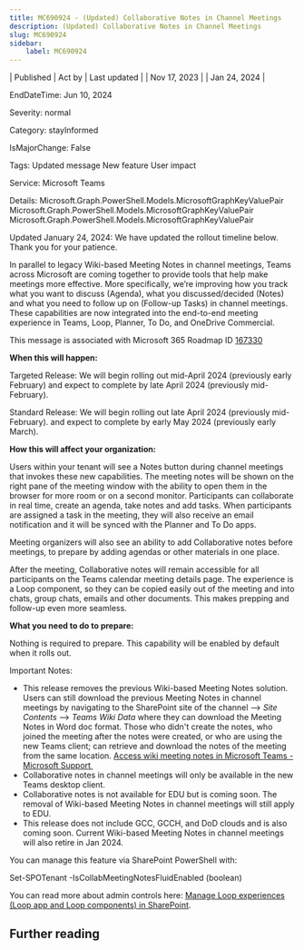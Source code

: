 ```yaml
---
title: MC690924 - (Updated) Collaborative Notes in Channel Meetings
description: (Updated) Collaborative Notes in Channel Meetings
slug: MC690924
sidebar:
    label: MC690924
---
```


| Published | Act by | Last updated |
| Nov 17, 2023 |  | Jan 24, 2024 |

EndDateTime: Jun 10, 2024

Severity: normal

Category: stayInformed

IsMajorChange: False

Tags: Updated message New feature User impact

Service: Microsoft Teams

Details: Microsoft.Graph.PowerShell.Models.MicrosoftGraphKeyValuePair Microsoft.Graph.PowerShell.Models.MicrosoftGraphKeyValuePair Microsoft.Graph.PowerShell.Models.MicrosoftGraphKeyValuePair

<p style="">Updated January 24, 2024: We have updated the rollout timeline below. Thank you for your patience.</p><p style="">In parallel to legacy Wiki-based Meeting Notes in channel meetings, Teams across Microsoft are coming together to provide tools that help make meetings more effective. More specifically, we’re improving how you track what you want to discuss (Agenda), what you discussed/decided (Notes) and what you need to follow up on (Follow-up Tasks) in channel meetings. These capabilities are now integrated into the end-to-end meeting experience in Teams, Loop, Planner, To Do, and OneDrive Commercial.</p><p style="">This message is associated with Microsoft 365 Roadmap ID <a href="https://www.microsoft.com/microsoft-365/roadmap?filters=&amp;searchterms=167330" target="_blank">167330</a></p><p style=""><b>When this will happen:</b></p><p style="">Targeted Release: We will begin rolling out mid-April 2024 (previously early February) and expect to complete by late April 2024 (previously mid-February).</p><p style="">Standard Release: We will begin rolling out late April 2024 (previously mid-February). and expect to complete by early May 2024 (previously early March).</p><p style=""><b>How this will affect your organization:</b> 
</p><p style="">Users within your tenant will see a Notes button during channel meetings that invokes these new capabilities. The meeting notes will be shown on the right pane of the meeting window with the ability to open them in the browser for more room or on a second monitor. Participants can collaborate in real time, create an agenda, take notes and add tasks. When participants are assigned a task in the meeting, they will also receive an email notification and it will be synced with the Planner and To Do apps.</p><p style="">Meeting organizers will also see an ability to add Collaborative notes before meetings, to prepare by adding agendas or other materials in one place.&nbsp;</p><p style="">After the meeting, Collaborative notes will remain accessible for all participants on the Teams calendar meeting details page. The experience is a Loop component, so they can be copied easily out of the meeting and into chats, group chats, emails and other documents. This makes prepping and follow-up even more seamless.</p><p style=""><b>What you need to do to prepare:</b> 
</p><p style="">Nothing is required to prepare. This capability will be enabled by default when it rolls out. 
</p><p style="">Important Notes: 
</p><ul><li>This release removes the previous Wiki-based Meeting Notes solution. Users can still download the previous Meeting Notes in channel meetings by navigating to the SharePoint site of the channel --&gt;<i> Site Contents</i> --&gt; <i>Teams Wiki Data </i>where they can download the Meeting Notes in Word doc format. Those who didn't create the notes, who joined the meeting after the notes were created, or who are using the new Teams client; can retrieve and download the notes of the meeting from the same location. <a href="https://support.microsoft.com/en-us/office/access-wiki-meeting-notes-in-microsoft-teams-a15eb03c-9f47-4ec7-a89c-91d9da9ee1e4" target="_blank">Access wiki meeting notes in Microsoft Teams - Microsoft Support&nbsp;</a></li><li>Collaborative notes in channel meetings will only be available in the new Teams desktop client. 
</li><li>Collaborative notes is not available for EDU but is coming soon. The removal of Wiki-based Meeting Notes in channel meetings will still apply to EDU. 
</li><li>This release does not include GCC, GCCH, and DoD clouds and is also coming soon. Current Wiki-based Meeting Notes in channel meetings will also retire in Jan 2024.</li></ul><p style="">You can manage this feature via SharePoint PowerShell with: 
</p><p style="">Set-SPOTenant -IsCollabMeetingNotesFluidEnabled (boolean) 
</p><p style="">You can read more about admin controls here: <a href="https://learn.microsoft.com/en-us/microsoft-365/loop/loop-workspaces-configuration?view=o365-worldwide#settings-management-for-loop-functionality-in-teams" target="_blank">Manage Loop experiences (Loop app and Loop components) in SharePoint</a>.&nbsp;</p>

## Further reading
